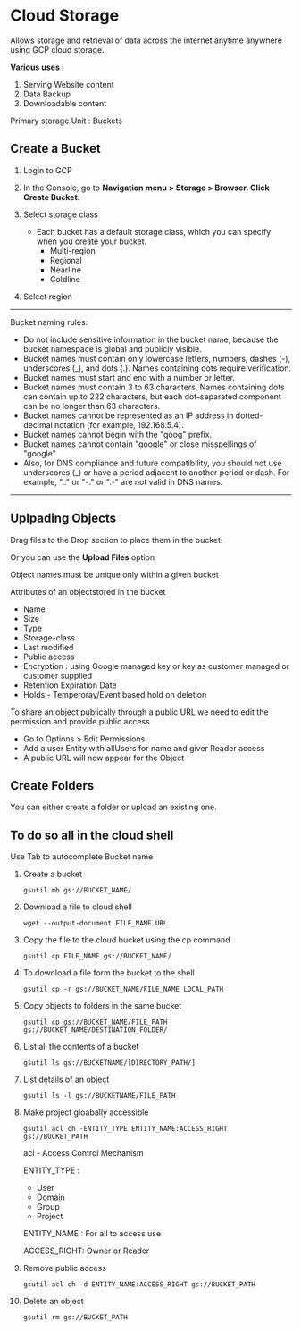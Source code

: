 # Cloud Storage
Allows storage and retrieval of data across the internet anytime anywhere using GCP cloud storage.

**Various uses :**
1. Serving Website content
1. Data Backup
1. Downloadable content
 
Primary storage Unit : Buckets

## **Create a Bucket**
1. Login to GCP
1. In the Console, go to **Navigation menu > Storage > Browser. Click Create Bucket:**
1. Select storage class 

    * Each bucket has a default storage class, which you can specify when you create your bucket.
        * Multi-region
        * Regional
        * Nearline
        * Coldline
1. Select region

____
 Bucket naming rules:

* Do not include sensitive information in the bucket name, because the bucket namespace is global and publicly visible.
* Bucket names must contain only lowercase letters, numbers, dashes (-), underscores (_), and dots (.). Names containing dots require verification.
* Bucket names must start and end with a number or letter.
* Bucket names must contain 3 to 63 characters. Names containing dots can contain up to 222 characters, but each dot-separated component can be no longer than 63 characters.
* Bucket names cannot be represented as an IP address in dotted-decimal notation (for example, 192.168.5.4).
* Bucket names cannot begin with the "goog" prefix.
* Bucket names cannot contain "google" or close misspellings of "google".
* Also, for DNS compliance and future compatibility, you should not use underscores (_) or have a period adjacent to another period or dash. For example, ".." or "-." or ".-" are not valid in DNS names.
___

## **Uplpading Objects**
Drag files to the Drop section to place them in the bucket.

Or you can use the **Upload Files** option

Object names must be unique only within a given bucket

Attributes of an objectstored in the bucket 
* Name
* Size
* Type
* Storage-class
* Last modified
* Public access 
* Encryption : using Google managed key or key as customer managed or customer supplied
* Retention Expiration Date
* Holds - Temperoray/Event based hold on deletion

To share an object publically through a public URL we need to edit the permission and provide public access
* Go to Options > Edit Permissions
* Add a user Entity with allUsers for name and giver Reader access
* A public URL will now appear for the Object 

## **Create Folders**
You can either create a folder or upload an existing one.

## **To do so all in the cloud shell**

Use Tab to autocomplete Bucket name

1. Create a bucket
    ```
    gsutil mb gs://BUCKET_NAME/
    ```
2. Download a file to cloud shell
    ```
    wget --output-document FILE_NAME URL

    ```
3. Copy the file to the cloud bucket using the cp command
    ```
    gsutil cp FILE_NAME gs://BUCKET_NAME/
    ```
4. To download a file form the bucket to the shell
    ```
    gsutil cp -r gs://BUCKET_NAME/FILE_NAME LOCAL_PATH
    ```
5. Copy objects to folders in the same bucket    
    ```
    gsutil cp gs://BUCKET_NAME/FILE_PATH gs://BUCKET_NAME/DESTINATION_FOLDER/
    ```
6. List all the contents of a bucket
    ```
    gsutil ls gs://BUCKETNAME/[DIRECTORY_PATH/]    
    ```
6. List details of an object
    ```
    gsutil ls -l gs://BUCKETNAME/FILE_PATH    
    ```
7. Make project gloabally accessible
    ```
    gsutil acl ch -ENTITY_TYPE ENTITY_NAME:ACCESS_RIGHT gs://BUCKET_PATH
    ```
    acl - Access Control Mechanism

    ENTITY_TYPE :
    * User
    * Domain
    * Group
    * Project
    
    ENTITY_NAME : For all to access use 

    ACCESS_RIGHT: Owner or Reader
7. Remove public access
    ```
    gsutil acl ch -d ENTITY_NAME:ACCESS_RIGHT gs://BUCKET_PATH
    ```
8. Delete an object
    ```
    gsutil rm gs://BUCKET_PATH
    ```